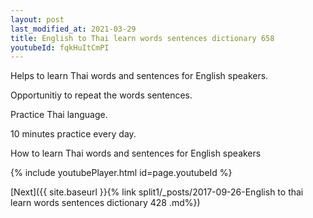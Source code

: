 ```yaml
---
layout: post
last_modified_at: 2021-03-29
title: English to Thai learn words sentences dictionary 658 
youtubeId: fqkHuItCmPI
---
```

 
 
Helps to learn Thai words and sentences for English speakers.

Opportunitiy to repeat the words sentences. 

Practice Thai language. 
 
10 minutes practice every day. 
 
How to learn Thai words and sentences for English speakers 
 
{% include youtubePlayer.html id=page.youtubeId %}
 
 
[Next]({{ site.baseurl }}{% link  split1/_posts/2017-09-26-English to thai learn words sentences dictionary 428 .md%})
 
